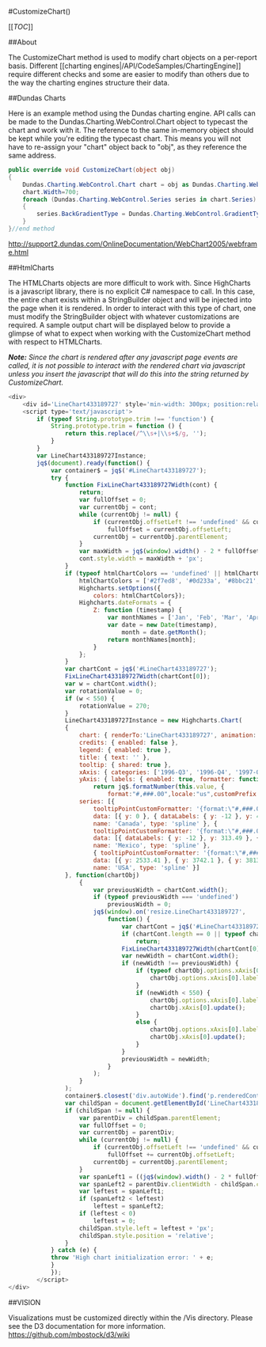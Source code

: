 #CustomizeChart()

[[_TOC_]]

##About

The CustomizeChart method is used to modify chart objects on a per-report basis. Different [[charting engines|/API/CodeSamples/ChartingEngine]] require different checks and some are easier to modify than others due to the way the charting engines structure their data. 

##Dundas Charts

Here is an example method using the Dundas charting engine. API calls can be made to the Dundas.Charting.WebControl.Chart object to typecast the chart and work with it. The reference to the same in-memory object should be kept while you're editing the typecast chart. This means you will not have to re-assign your "chart" object back to "obj", as they reference the same address.

```csharp
public override void CustomizeChart(object obj)
{
    Dundas.Charting.WebControl.Chart chart = obj as Dundas.Charting.WebControl.Chart;
    chart.Width=700;
    foreach (Dundas.Charting.WebControl.Series series in chart.Series)
    {
        series.BackGradientType = Dundas.Charting.WebControl.GradientType.None;
    }
}//end method
```

http://support2.dundas.com/OnlineDocumentation/WebChart2005/webframe.html

##HtmlCharts

The HTMLCharts objects are more difficult to work with. Since HighCharts is a javascript library, there is no explicit C# namespace to call. In this case, the entire chart exists within a StringBuilder object and will be injected into the page when it is rendered. In order to interact with this type of chart, one must modify the StringBuilder object with whatever customizations are required. A sample output chart will be displayed below to provide a glimpse of what to expect when working with the CustomizeChart method with respect to HTMLCharts.

_**Note:** Since the chart is rendered after any javascript page events are called, it is not possible to interact with the rendered chart via javascript unless you insert the javascript that will do this into the string returned by CustomizeChart._

```javascript
<div>
    <div id='LineChart433189727' style='min-width: 300px; position:relative; width: 99%; overflow:hidden;'></div>
    <script type='text/javascript'>
        if (typeof String.prototype.trim !== 'function') {    
            String.prototype.trim = function () {        
                return this.replace(/^\\s+|\\s+$/g, '');    
            }
        }
        var LineChart433189727Instance;
        jq$(document).ready(function() {
            var container$ = jq$('#LineChart433189727');
            try {
                function FixLineChart433189727Width(cont) {
                    return;
                    var fullOffset = 0;
                    var currentObj = cont;
                    while (currentObj != null) {
                        if (currentObj.offsetLeft !== 'undefined' && currentObj.offsetLeft != null && fullOffset < currentObj.offsetLeft)
                            fullOffset = currentObj.offsetLeft;
                        currentObj = currentObj.parentElement;
                    }
                    var maxWidth = jq$(window).width() - 2 * fullOffset;
                    cont.style.width = maxWidth + 'px';
                }
                if (typeof htmlChartColors == 'undefined' || htmlChartColors == null || htmlChartColors.length == 0) {
                    htmlChartColors = ['#2f7ed8', '#0d233a', '#8bbc21', '#910000', '#1aadce', '#492970','#f28f43', '#77a1e5', '#c42525', '#a6c96a'];
                    Highcharts.setOptions({
                        colors: htmlChartColors});
                    Highcharts.dateFormats = {
                        Z: function (timestamp) {
                            var monthNames = ['Jan', 'Feb', 'Mar', 'Apr', 'May', 'Jun', 'Jul', 'Aug', 'Sep', 'Oct', 'Nov', 'Dec'];
                            var date = new Date(timestamp),
                                month = date.getMonth();
                            return monthNames[month];
                        }
                    };
                }
                var chartCont = jq$('#LineChart433189727');
                FixLineChart433189727Width(chartCont[0]);
                var w = chartCont.width();
                var rotationValue = 0;
                if (w < 550) {
                    rotationValue = 270;
                }
                LineChart433189727Instance = new Highcharts.Chart(
                {
                    chart: { renderTo:'LineChart433189727', animation: true, height: 300, type: 'line' }, 
                    credits: { enabled: false }, 
                    legend: { enabled: true }, 
                    title: { text: '' }, 
                    tooltip: { shared: true },
                    xAxis: { categories: ['1996-Q3', '1996-Q4', '1997-Q1', '1997-Q2', '1997-Q3', '1997-Q4', '1998-Q1', '1998-Q2'], labels: { rotation: rotationValue }, title: { text: 'Month and Year of Order' }, type: 'category' }, 
                    yAxis: { labels: { enabled: true, formatter: function(){ 
                        return jq$.formatNumber(this.value, {
                            format:"#,###.00",locale:"us",customPrefix:"$"});} }, title: { text: 'Total Freight' } }, 
                    series: [{ 
                        tooltipPointCustomFormatter: '{format:\"#,###.00\",locale:\"us\",customPrefix:\"$\"}', 
                        data: [{ y: 0 }, { dataLabels: { y: -12 }, y: 415.57 }, { y: 1336.37 }, { dataLabels: { y: 21 }, y: 539.14 }, { y: 2254.08 }, { y: 846.69 }, { dataLabels: { y: -12 }, y: 659.73 }, { dataLabels: { y: -12 }, y: 270.32 }], 
                        name: 'Canada', type: 'spline' }, { 
                        tooltipPointCustomFormatter: '{format:\"#,###.00\",locale:\"us\",customPrefix:\"$\"}', 
                        data: [{ dataLabels: { y: -12 }, y: 313.49 }, { y: 323.5 }, { dataLabels: { y: 21 }, y: 333.96 }, { y: 1330.07 }, { y: 254.18 }, { dataLabels: { y: 21 }, y: 11.99 }, { y: 504.75 }, { y: 157.57 }], 
                        name: 'Mexico', type: 'spline' }, 
                        { tooltipPointCustomFormatter: '{format:\"#,###.00\",locale:\"us\",customPrefix:\"$\"}', 
                        data: [{ y: 2533.41 }, { y: 3742.1 }, { y: 3813.16 }, { y: 2719.32 }, { y: 9389.36 }, { y: 4853.12 }, { y: 11321.68 }, { y: 7793.67 }], 
                        name: 'USA', type: 'spline' }]
                }, function(chartObj) 
                    {
                        var previousWidth = chartCont.width();
                        if (typeof previousWidth === 'undefined')
                            previousWidth = 0;
                        jq$(window).on('resize.LineChart433189727', 
                            function() {
                                var chartCont = jq$('#LineChart433189727');
                                if (chartCont.length == 0 || typeof chartCont[0] == 'undefined')
                                    return;
                                FixLineChart433189727Width(chartCont[0]);
                                var newWidth = chartCont.width();
                                if (newWidth !== previousWidth) {
                                    if (typeof chartObj.options.xAxis[0].labels === 'undefined') {
                                        chartObj.options.xAxis[0].labels = {};
                                    }
                                    if (newWidth < 550) {                        
                                        chartObj.options.xAxis[0].labels.rotation = 270;
                                        chartObj.xAxis[0].update();
                                    } 
                                    else {
                                        chartObj.options.xAxis[0].labels.rotation = 0;
                                        chartObj.xAxis[0].update();
                                    }
                                }
                                previousWidth = newWidth;
                            }
                        );
                    }
                );
                container$.closest('div.autoWide').find('p.renderedControlContainer>span').remove();
                var childSpan = document.getElementById('LineChart433189727_outerSpan');
                if (childSpan != null) {
                    var parentDiv = childSpan.parentElement;
                    var fullOffset = 0;
                    var currentObj = parentDiv;
                    while (currentObj != null) {
                        if (currentObj.offsetLeft !== 'undefined' && currentObj.offsetLeft != null)
                            fullOffset += currentObj.offsetLeft;
                        currentObj = currentObj.parentElement;
                    }
                    var spanLeft1 = ((jq$(window).width() - 2 * fullOffset) - childSpan.clientWidth) / 2;
                    var spanLeft2 = parentDiv.clientWidth - childSpan.clientWidth;
                    var leftest = spanLeft1;
                    if (spanLeft2 < leftest)
                        leftest = spanLeft2;
                    if (leftest < 0)
                        leftest = 0;
                    childSpan.style.left = leftest + 'px';
                    childSpan.style.position = 'relative';
                }
            } catch (e) {
            throw 'High chart initialization error: ' + e;
            }
            });
        </script>
</div>
```

##VISION

Visualizations must be customized directly within the /Vis directory. Please see the D3 documentation for more information. https://github.com/mbostock/d3/wiki